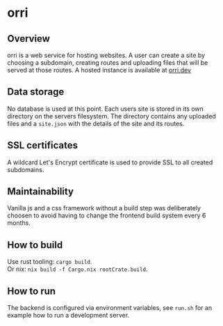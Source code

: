 # orri


## Overview
orri is a web service for hosting websites.
A user can create a site by choosing a subdomain, creating routes and uploading files that will be served at those routes.
A hosted instance is available at [orri.dev](https://orri.dev)


## Data storage
No database is used at this point. Each users site is stored in its own directory on the servers filesystem.
The directory contains any uploaded files and a `site.json` with the details of the site and its routes.


## SSL certificates
A wildcard Let's Encrypt certificate is used to provide SSL to all created subdomains.


## Maintainability
Vanilla js and a css framework without a build step was deliberately choosen
to avoid having to change the frontend build system every 6 months.


## How to build
Use rust tooling: `cargo build`.  
Or nix: `nix build -f Cargo.nix rootCrate.build`.


## How to run
The backend is configured via environment variables, see `run.sh` for an example how to run a development server.
